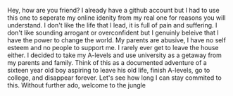 Hey, how are you friend?
I already have a github account but I had to use this one to seperate my online idenity from my real one for reasons you will understand.
I don't like the life that I lead, it is full of pain and suffering. I don't like sounding arrogant or overconfident but I genuinly beleive that I have the power to change the world.
My parents are abusive, I have no self esteem and no people to support me. 
I rarely ever get to leave the house either.
I decided to take my A-levels and use university as a getaway from my parents and family.
Think of this as a documented adventure of a sixteen year old boy aspiring to leave his old life, finish A-levels, go to college, and disappear forever. Let's see how long I can stay commited to this.
Without further ado, welcome to the jungle
